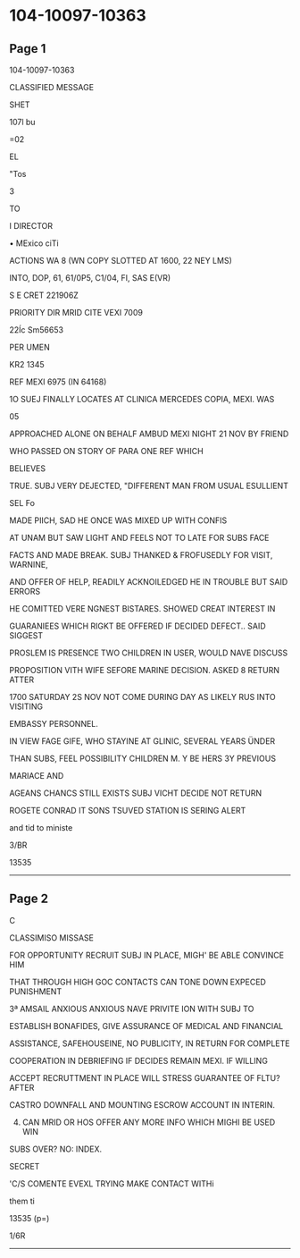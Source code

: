# 104-10097-10363

## Page 1

104-10097-10363

CLASSIFIED MESSAGE

SHET

107l bu

=02

EL

"Tos

3

TO

I DIRECTOR

• MExico ciTi

ACTIONS WA 8 (WN COPY SLOTTED AT 1600, 22 NEY LMS)

INTO, DOP, 61, 61/0P5, C1/04, FI, SAS E(VR)

S E CRET 221906Z

PRIORITY DIR MRID CITE VEXI 7009

22Íc Sm56653

PER UMEN

KR2 1345

REF MEXI 6975 (IN 64168)

1O SUEJ FINALLY LOCATES AT CLINICA MERCEDES COPIA, MEXI. WAS

05

APPROACHED ALONE ON BEHALF AMBUD MEXI NIGHT 21 NOV BY FRIEND

WHO PASSED ON STORY OF PARA ONE REF WHICH

BELIEVES

TRUE. SUBJ VERY DEJECTED, "DIFFERENT MAN FROM USUAL ESULLIENT

SEL Fo

MADE PIICH, SAD HE ONCE WAS MIXED UP WITH CONFIS

AT UNAM BUT SAW LIGHT AND FEELS NOT TO LATE FOR SUBS FACE

FACTS AND MADE BREAK. SUBJ THANKED & FROFUSEDLY FOR VISIT, WARNINE,

AND OFFER OF HELP, READILY ACKNOILEDGED HE IN TROUBLE BUT SAID ERRORS

HE COMITTED VERE NGNEST BISTARES. SHOWED CREAT INTEREST IN

GUARANIEES WHICH RIGKT BE OFFERED IF DECIDED DEFECT.. SAID SIGGEST

PROSLEM IS PRESENCE TWO CHILDREN IN USER, WOULD NAVE DISCUSS

PROPOSITION VITH WIFE SEFORE MARINE DECISION. ASKED 8 RETURN ATTER

1700 SATURDAY 2S NOV NOT COME DURING DAY AS LIKELY RUS INTO VISITING

EMBASSY PERSONNEL.

IN VIEW FAGE GIFE, WHO STAYINE AT GLINIC, SEVERAL YEARS ÜNDER

THAN SUBS, FEEL POSSIBILITY CHILDREN M. Y BE HERS 3Y PREVIOUS

MARIACE AND

AGEANS CHANCS STILL EXISTS SUBJ VICHT DECIDE NOT RETURN

ROGETE CONRAD IT SONS TSUVED STATION IS SERING ALERT

and tid to ministe

3/BR

13535

---

## Page 2

C

CLASSIMISO MISSASE

FOR OPPORTUNITY RECRUIT SUBJ IN PLACE, MIGH' BE ABLE CONVINCE HIM

THAT THROUGH HIGH GOC CONTACTS CAN TONE DOWN EXPECED PUNISHMENT

3ª AMSAIL ANXIOUS ANXIOUS NAVE PRIVITE ION WITH SUBJ TO

ESTABLISH BONAFIDES, GIVE ASSURANCE OF MEDICAL AND FINANCIAL

ASSISTANCE, SAFEHOUSEINE, NO PUBLICITY, IN RETURN FOR COMPLETE

COOPERATION IN DEBRIEFING IF DECIDES REMAIN MEXI. IF WILLING

ACCEPT RECRUTTMENT IN PLACE WILL STRESS GUARANTEE OF FLTU? AFTER

CASTRO DOWNFALL AND MOUNTING ESCROW ACCOUNT IN INTERIN.

4. CAN MRID OR HOS OFFER ANY MORE INFO WHICH MIGHI BE USED WIN

SUBS OVER? NO: INDEX.

SECRET

'C/S COMENTE EVEXL TRYING MAKE CONTACT WITHi

them ti

13535 (p=)

1/6R

---

